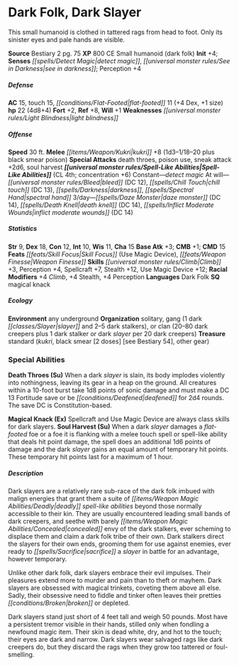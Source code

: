 ﻿---
cssclass: [monsters]
title1: Dark Folk, Dark Slayer
desc_short: 'This small humanoid is clothed in tattered rags from head to foot. Only
  its sinister eyes and pale hands are visible. '
title2: Dark Slayer
CR: 3
sources:
- name: Bestiary 2
  page: 75
  link: http://paizo.com/pathfinderRPG/v5748btpy8hif
XP: 800
alignment: CE
size: Small
type: humanoid
subtypes:
- dark folk
initiative:
  bonus: 4
senses:
  detect magic: true
  see in darkness: true
AC:
  AC: 15
  touch: 15
  flat_footed: 11
  components:
    dex: 4
    size: 1
HP:
  HP: 22
  long: 4d8+4
saves:
  fort: 2
  ref: 8
  will: 1
weaknesses:
- light blindness
speeds:
  base: 30
attacks:
  melee:
  - - text: kukri +8 (1d3-1/18-20 plus black smear poison)
      entries:
      - - damage: 1d3-1
          crit_range: 18-20
        - effect: black smear poison
      attack: kukri
      bonus:
      - 8
  special:
  - death throes
  - poison use
  - sneak attack +2d6
  - soul harvest
spell_like_abilities:
  entries:
  - name: detect magic
    source: default
    freq: Constant
  - name: bleed
    source: default
    freq: At will
    DC: 12
  - name: chill touch
    source: default
    freq: At will
    DC: 13
  - name: darkness
    source: default
    freq: At will
  - name: spectral hand
    source: default
    freq: At will
  - name: daze monster
    source: default
    freq: 3/day
    DC: 14
  - name: death knell
    source: default
    freq: 3/day
    DC: 14
  - name: inflict moderate wounds
    source: default
    freq: 3/day
    DC: 14
  sources:
  - name: default
    CL: 4
    concentration: 6
ability_scores:
  STR: 9
  DEX: 18
  CON: 12
  INT: 10
  WIS: 11
  CHA: 15
BAB: 3
CMB: 1
CMD: 15
feats:
- name: Skill Focus (Use Magic Device)
- name: Weapon Finesse
skills:
  Climb: 3
  Perception: 4
  Spellcraft: 7
  Stealth: 12
  Use Magic Device: 12
  _racial_mods:
    Climb:
      _: 4
    Stealth:
      _: 4
    Perception:
      _: 4
languages:
- Dark Folk
special_qualities:
- magical knack
ecology:
  environment: any underground
  organization: solitary, gang (1 dark slayer and 2-5 dark stalkers), or clan (20-80
    dark creepers plus 1 dark stalker or dark slayer per 20 dark creepers)
  treasure_type: standard
  treasure:
  - kukri
  - black smear [2 doses] [see Bestiary 54]
  - other gear
special_abilities:
  Death Throes (Su): When a dark slayer is slain, its body implodes violently into
    nothingness, leaving its gear in a heap on the ground. All creatures within a
    10-foot burst take 1d8 points of sonic damage and must make a DC 13 Fortitude
    save or be deafened for 2d4 rounds. The save DC is Constitution-based.
  Magical Knack (Ex): Spellcraft and Use Magic Device are always class skills for
    dark slayers.
  Soul Harvest (Su): When a dark slayer damages a flat-footed foe or a foe it is flanking
    with a melee touch spell or spell-like ability that deals hit point damage, the
    spell does an additional 1d6 points of damage and the dark slayer gains an equal
    amount of temporary hit points. These temporary hit points last for a maximum
    of 1 hour.
desc_long: |-
  Dark slayers are a relatively rare sub-race of the dark folk imbued with malign energies that grant them a suite of deadly spell-like abilities beyond those normally accessible to their kin. They are usually encountered leading small bands of dark creepers, and seethe with barely concealed envy of the dark stalkers, ever scheming to displace them and claim a dark folk tribe of their own. Dark stalkers direct the slayers for their own ends, grooming them for use against enemies, ever ready to sacrifice a slayer in battle for an advantage, however temporary. 

  Unlike other dark folk, dark slayers embrace their evil impulses. Their pleasures extend more to murder and pain than to theft or mayhem. Dark slayers are obsessed with magical trinkets, coveting them above all else. Sadly, their obsessive need to fiddle and tinker often leaves their pretties broken or depleted. 

  Dark slayers stand just short of 4 feet tall and weigh 50 pounds. Most have a persistent tremor visible in their hands, stilled only when fondling a newfound magic item. Their skin is dead white, dry, and hot to the touch; their eyes are dark and narrow. Dark slayers wear salvaged rags like dark creepers do, but they discard the rags when they grow too tattered or foul-smelling.

---

# Dark Folk, Dark Slayer
This small humanoid is clothed in tattered rags from head to foot. Only its sinister eyes and pale hands are visible.

**Source** Bestiary 2 pg. 75
**XP** 800
CE Small humanoid (dark folk)
**Init** +4; **Senses** _[[spells/Detect Magic|detect magic]]_, _[[universal monster rules/See in Darkness|see in darkness]]_; Perception +4

##### Defense

**AC** 15, touch 15, _[[conditions/Flat-Footed|flat-footed]]_ 11 (+4 Dex, +1 size)
**hp** 22 (4d8+4)
**Fort** +2, **Ref** +8, **Will** +1
**Weaknesses** _[[universal monster rules/Light Blindness|light blindness]]_

##### Offense
**Speed** 30 ft.
**Melee** _[[items/Weapon/Kukri|kukri]]_ +8 (1d3–1/18–20 plus black smear poison)
**Special Attacks** death throes, poison use, sneak attack +2d6, soul harvest
**_[[universal monster rules/Spell-Like Abilities|Spell-Like Abilities]]_** (CL 4th; concentration +6)
Constant—_detect magic_
At will—_[[universal monster rules/Bleed|bleed]]_ (DC 12), _[[spells/Chill Touch|chill touch]]_ (DC 13), _[[spells/Darkness|darkness]]_, _[[spells/Spectral Hand|spectral hand]]_
3/day—_[[spells/Daze Monster|daze monster]]_ (DC 14), _[[spells/Death Knell|death knell]]_ (DC 14), _[[spells/Inflict Moderate Wounds|inflict moderate wounds]]_ (DC 14)

##### Statistics
**Str** 9, **Dex** 18, **Con** 12, **Int** 10, **Wis** 11, **Cha** 15
**Base Atk** +3; **CMB** +1; **CMD** 15
**Feats** _[[feats/Skill Focus|Skill Focus]]_ (Use Magic Device), _[[feats/Weapon Finesse|Weapon Finesse]]_
**Skills** _[[universal monster rules/Climb|Climb]]_ +3, Perception +4, Spellcraft +7, Stealth +12, Use Magic Device +12; **Racial Modifiers** +4 _Climb_, +4 Stealth, +4 Perception
**Languages** Dark Folk
**SQ** magical knack

##### Ecology

**Environment** any underground
**Organization** solitary, gang (1 dark _[[classes/Slayer|slayer]]_ and 2–5 dark stalkers), or clan (20–80 dark creepers plus 1 dark stalker or dark _slayer_ per 20 dark creepers)
**Treasure** standard (_kukri_, black smear [2 doses] [see Bestiary 54], other gear)

### Special Abilities

**Death Throes (Su)** When a dark _slayer_ is slain, its body implodes violently into nothingness, leaving its gear in a heap on the ground. All creatures within a 10-foot burst take 1d8 points of sonic damage and must make a DC 13 Fortitude save or be _[[conditions/Deafened|deafened]]_ for 2d4 rounds. The save DC is Constitution-based.

**Magical Knack (Ex)** Spellcraft and Use Magic Device are always class skills for dark slayers.
**Soul Harvest (Su)** When a dark _slayer_ damages a _flat-footed_ foe or a foe it is flanking with a melee touch spell or spell-like ability that deals hit point damage, the spell does an additional 1d6 points of damage and the dark _slayer_ gains an equal amount of temporary hit points. These temporary hit points last for a maximum of 1 hour.

##### Description

Dark slayers are a relatively rare sub-race of the dark folk imbued with malign energies that grant them a suite of _[[items/Weapon Magic Abilities/Deadly|deadly]]_ _spell-like abilities_ beyond those normally accessible to their kin. They are usually encountered leading small bands of dark creepers, and seethe with barely _[[items/Weapon Magic Abilities/Concealed|concealed]]_ envy of the dark stalkers, ever scheming to displace them and claim a dark folk tribe of their own. Dark stalkers direct the slayers for their own ends, grooming them for use against enemies, ever ready to _[[spells/Sacrifice|sacrifice]]_ a _slayer_ in battle for an advantage, however temporary.

Unlike other dark folk, dark slayers embrace their evil impulses. Their pleasures extend more to murder and pain than to theft or mayhem. Dark slayers are obsessed with magical trinkets, coveting them above all else. Sadly, their obsessive need to fiddle and tinker often leaves their pretties _[[conditions/Broken|broken]]_ or depleted.

Dark slayers stand just short of 4 feet tall and weigh 50 pounds. Most have a persistent tremor visible in their hands, stilled only when fondling a newfound magic item. Their skin is dead white, dry, and hot to the touch; their eyes are dark and narrow. Dark slayers wear salvaged rags like dark creepers do, but they discard the rags when they grow too tattered or foul-smelling.